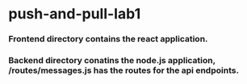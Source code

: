 # push-and-pull-lab1

### Frontend directory contains the react application.

### Backend directory conatins the node.js application, /routes/messages.js has the routes for the api endpoints.

